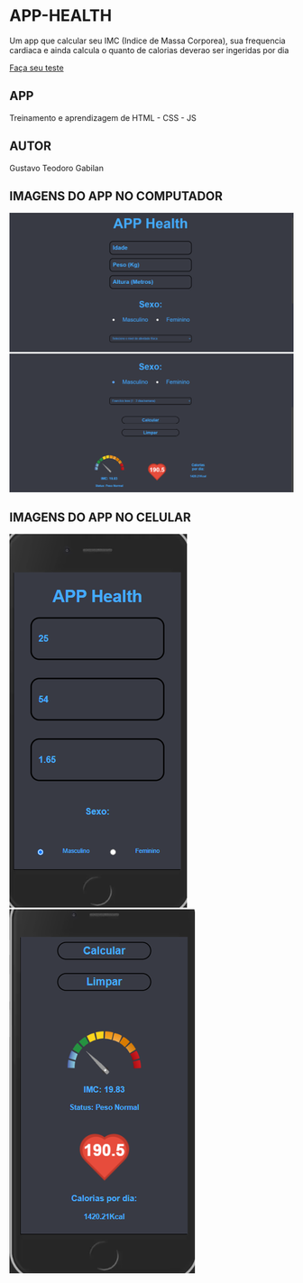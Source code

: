 # APP-HEALTH

Um app que calcular seu IMC (Indice de Massa Corporea), sua frequencia cardiaca e ainda calcula o quanto de calorias deverao ser ingeridas por dia

[Faça seu teste](https://gustavoteodorogabilan.github.io/GET/)
## APP
Treinamento e aprendizagem de HTML - CSS - JS

## AUTOR
Gustavo Teodoro Gabilan

## IMAGENS DO APP NO COMPUTADOR

![Inicio](https://github.com/GustavoTeodoroGabilan/GET/blob/main/Resultados/informacoes(PC).png)
![Resultado](https://github.com/GustavoTeodoroGabilan/GET/blob/main/Resultados/resultados(PC).png)

## IMAGENS DO APP NO CELULAR
![Inicio Celular](https://github.com/GustavoTeodoroGabilan/GET/blob/main/Resultados/informa%C3%A7%C3%B5es(CELULAR).png)
![Resultado Celular](https://github.com/GustavoTeodoroGabilan/GET/blob/main/Resultados/resultados(CELULAR).png)


